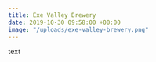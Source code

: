 ```yaml
---
title: Exe Valley Brewery
date: 2019-10-30 09:58:00 +00:00
image: "/uploads/exe-valley-brewery.png"
---
```


text
